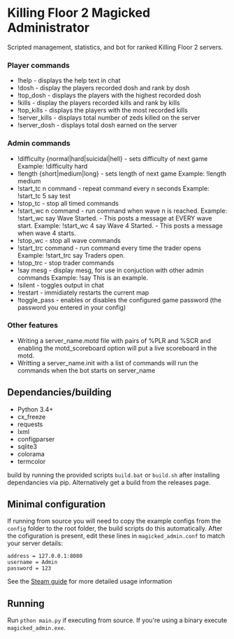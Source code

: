 # Killing Floor 2 Magicked Administrator
Scripted management, statistics, and bot for ranked Killing Floor 2 servers.

### Player commands
* !help - displays the help text in chat
* !dosh - display the players recorded dosh and rank by dosh
* !top\_dosh - displays the players with the highest recorded dosh
* !kills - display the players recorded kills and rank by kills
* !top\_kills - displays the players with the most recorded kills
* !server\_kills - displays total number of zeds killed on the server
* !server\_dosh - displays total dosh earned on the server 

### Admin commands
* !difficulty {normal|hard|suicidal|hell} - sets difficulty of next game    Example: !difficulty hard
* !length {short|medium|long} - sets length of next game                    Example: !length medium
* !start\_tc n command - repeat command every n seconds                                                                  Example: !start\_tc 5 say test
* !stop\_tc - stop all timed commands
* !start\_wc n command - run command when wave n is reached.                                                             Example: !start\_wc say Wave Started. - This posts a message at EVERY wave start.                                        Example: !start\_wc 4 say Wave 4 Started. - This posts a message when wave 4 starts.
* !stop\_wc - stop all wave commands
* !start\_trc command - run command every time the trader opens                                                          Example: !start\_trc say Traders open.
* !stop\_trc - stop trader commands
* !say mesg - display mesg, for use in conjuction with other admin commands                                              Example: !say This is an example.
* !silent - toggles output in chat
* !restart - immidiately restarts the current map
* !toggle\_pass - enables or disables the configured game password (the password you entered in your config)

### Other features
* Writing a server_name.motd file with pairs of %PLR and %SCR and enabling the motd_scoreboard option will put a live scoreboard             in the motd.
* Writting a server_name.init with a list of commands will run the commands when the bot starts on server_name

## Dependancies/building
* Python 3.4+
* cx_freeze
* requests
* lxml
* configparser
* sqlite3
* colorama
* termcolor

build by running the provided scripts `build.bat` or `build.sh` after installing dependancies via pip. Alternatively get a build from the releases page.

## Minimal configuration
If running from source you will need to copy the example configs from the `config` folder to the root folder, the build scripts do this automatically.
After the cofiguration is present, edit these lines in `magicked_admin.conf` to match your server details:
```
address = 127.0.0.1:8080
username = Admin
password = 123
```
See the [Steam guide](http://steamcommunity.com/sharedfiles/filedetails/?id=1324364024) for more detailed usage information

## Running
Run `pthon main.py` if executing from source. If you're using a binary execute `magicked_admin.exe`.
